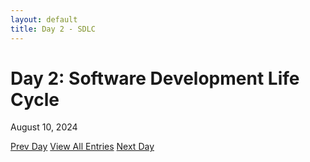 ```yaml
---
layout: default
title: Day 2 - SDLC
---
```


# Day 2: Software Development Life Cycle

<div class="date">August 10, 2024</div>

<a href="../day-1.html" >Prev Day</a>
<a href="../allfiles.html">View All Entries</a>
<a href="./day-3.html" >Next Day</a>